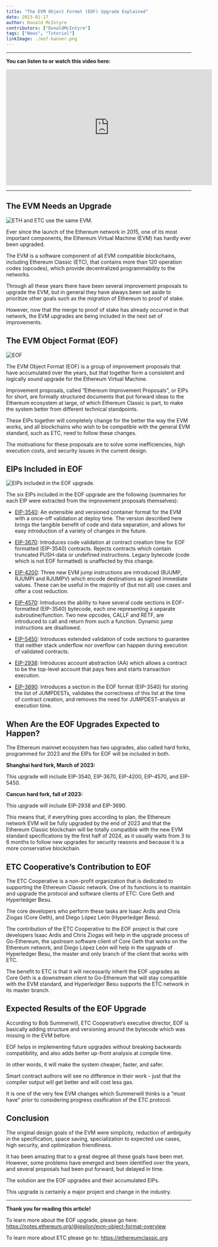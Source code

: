 ```yaml
---
title: "The EVM Object Format (EOF) Upgrade Explained"
date: 2023-01-17
author: Donald McIntyre
contributors: ["DonaldMcIntyre"]
tags: ["News", "Tutorial"]
linkImage: ./eof-banner.png
---
```


---
**You can listen to or watch this video here:**

<iframe width="560" height="315" src="https://www.youtube.com/embed/PtthsvecqFQ" title="YouTube video player" frameborder="0" allow="accelerometer; autoplay; clipboard-write; encrypted-media; gyroscope; picture-in-picture" allowfullscreen></iframe>

---

## The EVM Needs an Upgrade

![ETH and ETC use the same EVM.](./eof-evm.png)

Ever since the launch of the Ethereum network in 2015, one of its most important components, the Ethereum Virtual Machine (EVM) has hardly ever been upgraded.

The EVM is a software component of all EVM compatible blockchains, including Ethereum Classic (ETC), that contains more than 120 operation codes (opcodes), which provide decentralized programmability to the networks.

Through all these years there have been several improvement proposals to upgrade the EVM, but in general they have always been set aside to prioritize other goals such as the migration of Ethereum to proof of stake.

However, now that the merge to proof of stake has already occurred in that network, the EVM upgrades are being included in the next set of improvements.

## The EVM Object Format (EOF)

![EOF](./eof-eof.png)

The EVM Object Format (EOF) is a group of improvement proposals that have accumulated over the years, but that together form a consistent and logically sound upgrade for the Ethereum Virtual Machine.

Improvement proposals, called “Ethereum Improvement Proposals”, or EIPs for short, are formally structured documents that put forward ideas to the Ethereum ecosystem at large, of which Ethereum Classic is part, to make the system better from different technical standpoints.

These EIPs together will completely change for the better the way the EVM works, and all blockchains who wish to be compatible with the general EVM standard, such as ETC, need to follow these changes.

The motivations for these proposals are to solve some inefficiencies, high execution costs, and security issues in the current design.

## EIPs Included in EOF

![EIPs included in the EOF upgrade.](./eof-eips.png)

The six EIPs included in the EOF upgrade are the following (summaries for each EIP were extracted from the improvement proposals themselves):

- [EIP-3540](https://eips.ethereum.org/EIPS/eip-3540): An extensible and versioned container format for the EVM with a once-off validation at deploy time. The version described here brings the tangible benefit of code and data separation, and allows for easy introduction of a variety of changes in the future.

- [EIP-3670](https://eips.ethereum.org/EIPS/eip-3670): Introduces code validation at contract creation time for EOF formatted (EIP-3540) contracts. Rejects contracts which contain truncated PUSH-data or undefined instructions. Legacy bytecode (code which is not EOF formatted) is unaffected by this change.

- [EIP-4200](https://eips.ethereum.org/EIPS/eip-4200): Three new EVM jump instructions are introduced (RJUMP, RJUMPI and RJUMPV) which encode destinations as signed immediate values. These can be useful in the majority of (but not all) use cases and offer a cost reduction.

- [EIP-4570](https://eips.ethereum.org/EIPS/eip-4570): Introduces the ability to have several code sections in EOF-formatted (EIP-3540) bytecode, each one representing a separate subroutine/function. Two new opcodes, CALLF and RETF, are introduced to call and return from such a function. Dynamic jump instructions are disallowed.

- [EIP-5450](https://eips.ethereum.org/EIPS/eip-5450): Introduces extended validation of code sections to guarantee that neither stack underflow nor overflow can happen during execution of validated contracts.

- [EIP-2938](https://eips.ethereum.org/EIPS/eip-2938): Introduces account abstraction (AA) which allows a contract to be the top-level account that pays fees and starts transaction execution.

- [EIP-3690](https://eips.ethereum.org/EIPS/eip-3690): Introduces a section in the EOF format (EIP-3540) for storing the list of JUMPDESTs, validates the correctness of this list at the time of contract creation, and removes the need for JUMPDEST-analysis at execution time.

## When Are the EOF Upgrades Expected to Happen?

The Ethereum mainnet ecosystem has two upgrades, also called hard forks, programmed for 2023 and the EIPs for EOF will be included in both.

**Shanghai hard fork, March of 2023:** 

This upgrade will include EIP-3540, EIP-3670, EIP-4200, EIP-4570, and EIP-5450.

**Cancun hard fork, fall of 2023:** 

This upgrade will include EIP-2938 and EIP-3690.

This means that, if everything goes according to plan, the Ethereum network EVM will be fully upgraded by the end of 2023 and that the Ethereum Classic blockchain will be totally compatible with the new EVM standard specifications by the first half of 2024, as it usually waits from 3 to 6 months to follow new upgrades for security reasons and because it is a more conservative blockchain. 

## ETC Cooperative’s Contribution to EOF

The ETC Cooperative is a non-profit organization that is dedicated to supporting the Ethereum Classic network. One of its functions is to maintain and upgrade the protocol and software clients of ETC: Core Geth and Hyperledger Besu.

The core developers who perform these tasks are Isaac Ardis and Chris Ziogas (Core Geth), and Diego López León (Hyperledger Besu).

The contribution of the ETC Cooperative to the EOF project is that core developers Isaac Ardis and Chris Ziogas will help in the upgrade process of Go-Ethereum, the upstream software client of Core Geth that works on the Ethereum network, and Diego López León will help in the upgrade of Hyperledger Besu, the master and only branch of the client that works with ETC.

The benefit to ETC is that it will necessarily inherit the EOF upgrades as Core Geth is a downstream client to Go-Ethereum that will stay compatible with the EVM standard, and Hyperledger Besu supports the ETC network in its master branch.

## Expected Results of the EOF Upgrade

According to Bob Summerwill, ETC Cooperative’s executive director, EOF is basically adding structure and versioning around the bytecode which was missing in the EVM before. 

EOF helps in implementing future upgrades without breaking backwards compatibility, and also adds better up-front analysis at compile time.

In other words, it will make the system cheaper, faster, and safer.

Smart contract authors will see no difference in their work - just that the compiler output will get better and will cost less gas.

It is one of the very few EVM changes which Summerwill thinks is a “must have” prior to considering progress ossification of the ETC protocol.

## Conclusion

The original design goals of the EVM were simplicity, reduction of ambiguity in the specification, space saving, specialization to expected use cases, high security, and optimization friendliness.

It has been amazing that to a great degree all these goals have been met. However, some problems have emerged and been identified over the years, and several proposals had been put forward, but delayed in time.

The solution are the EOF upgrades and their accumulated EIPs.

This upgrade is certainly a major project and change in the industry.

---

**Thank you for reading this article!**

To learn more about the EOF upgrade, please go here: https://notes.ethereum.org/@ipsilon/evm-object-format-overview

To learn more about ETC please go to: https://ethereumclassic.org
